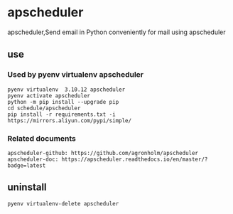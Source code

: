# apscheduler

apscheduler,Send email in Python conveniently for mail using apscheduler

## use

### Used by pyenv virtualenv apscheduler

    pyenv virtualenv  3.10.12 apscheduler
    pyenv activate apscheduler
    python -m pip install --upgrade pip
    cd schedule/apscheduler
    pip install -r requirements.txt -i https://mirrors.aliyun.com/pypi/simple/

### Related documents

    apscheduler-github: https://github.com/agronholm/apscheduler
    apscheduler-doc: https://apscheduler.readthedocs.io/en/master/?badge=latest

## uninstall

    pyenv virtualenv-delete apscheduler
